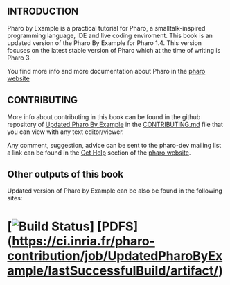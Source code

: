 
INTRODUCTION
------------

Pharo by Example is a practical tutorial for Pharo, a smalltalk-inspired programming language, IDE and live coding enviroment. This book is an updated version of the Pharo By Example for Pharo 1.4. This version focuses on the latest
stable version of Pharo which at the time of writing is Pharo 3.

You find more info and more documentation about Pharo in the [pharo website](http://pharo.org/)

CONTRIBUTING
-----------
More info about contributing in this book can be found in the github repository of
[Updated Pharo By Example](https://github.com/SquareBracketAssociates/UpdatedPharoByExample)
in the [CONTRIBUTING.md](https://github.com/SquareBracketAssociates/UpdatedPharoByExample/blob/master/CONTRIBUTING.md)
file that you can view with any text editor/viewer.

Any comment, suggestion, advice can be sent to the pharo-dev mailing list a link can be found in the [Get Help](http://pharo.org/get-help) section of the [pharo website](http://pharo.org/).

Other outputs of this book
---------------------------
Updated version of Pharo by Example can be also be found in the following sites:  

[![Build Status](https://ci.inria.fr/pharo-contribution/buildStatus/icon?job=UpdatedPharoByExample)] [PDFS] (https://ci.inria.fr/pharo-contribution/job/UpdatedPharoByExample/lastSuccessfulBuild/artifact/)
====================
